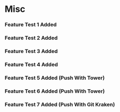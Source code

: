 # Misc

### Feature Test 1 Added
### Feature Test 2 Added
### Feature Test 3 Added
### Feature Test 4 Added
### Feature Test 5 Added (Push With Tower)
### Feature Test 6 Added (Push With Tower)
### Feature Test 7 Added (Push With Git Kraken)